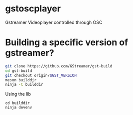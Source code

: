 # gstoscplayer

Gstreamer Videoplayer controlled through OSC

# Building a specific version of gstreamer?

```bash
git clone https://github.com/GStreamer/gst-build
cd gst-build
git checkout origin/$GST_VERSION
meson builddir
ninja -C builddir
```
Using the lib
```
cd builddir
ninja devenv
```
